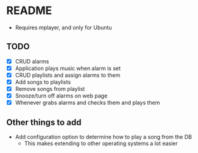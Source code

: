 # README

* Requires mplayer, and only for Ubuntu

## TODO

- [x] CRUD alarms
- [x] Application plays music when alarm is set
- [x] CRUD playlists and assign alarms to them
- [x] Add songs to playlists
- [x] Remove songs from playlist
- [x] Snooze/turn off alarms on web page
- [x] Whenever grabs alarms and checks them and plays them

## Other things to add

* Add configuration option to determine how to play a song from the DB
	* This makes extending to other operating systems a lot easier
